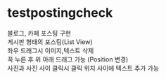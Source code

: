 # testpostingcheck

블로그, 카페 포스팅 구현\
게시판 형태의 포스팅(List View) \
좌우 드래그시 이미지,텍스트 삭제\
꾹 누른 후 위 아래 드래그 가능 (Position 변경) \
사진과 사진 사이 클릭시 클릭 위치 사이에 텍스트 추가 가능
